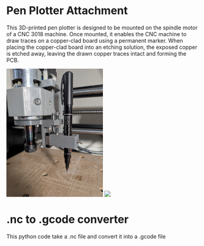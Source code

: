 # Pen Plotter Attachment
This 3D-printed pen plotter is designed to be mounted on the spindle motor of a CNC 3018 machine. Once mounted, it enables the CNC machine to draw traces on a copper-clad board using a permanent marker. When placing the copper-clad board into an etching solution, the exposed copper is etched away, leaving the drawn copper traces intact and forming the PCB.

<img src="images/plotter.jpg" width="50%" />
<img src="images/demo.jpg" />

# .nc to .gcode converter
This python code take a .nc file and convert it into a .gcode file
